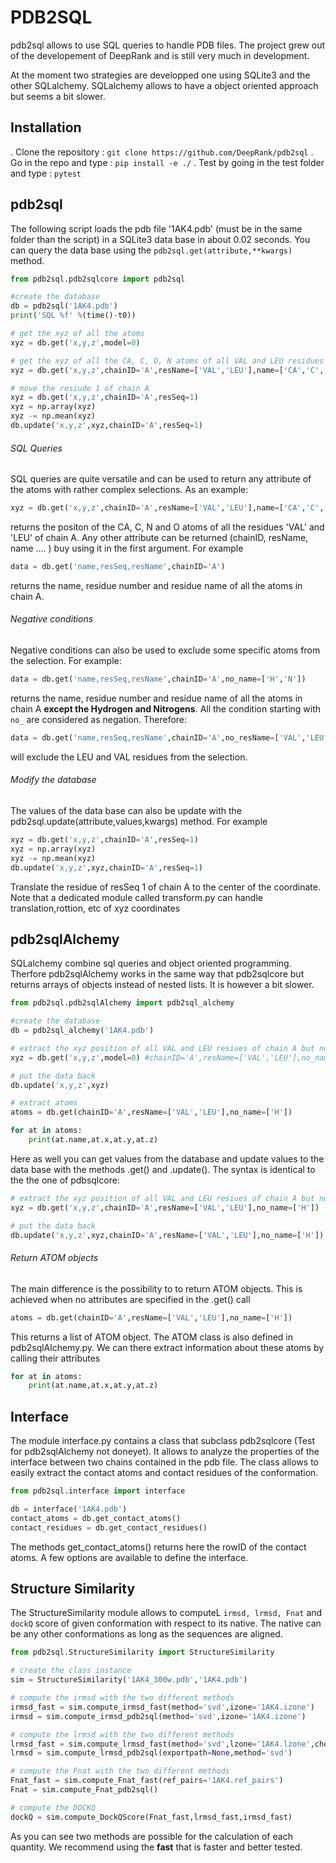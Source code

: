 # PDB2SQL

pdb2sql allows to use SQL queries to handle PDB files.
The project grew out of the developement of DeepRank and is still very much in development.

At the moment two strategies are developped one using SQLite3 and the other SQLalchemy.
SQLalchemy allows to have a object oriented approach but seems a bit slower.


## Installation

  . Clone the repository : `git clone https://github.com/DeepRank/pdb2sql`
  . Go in the repo and type : `pip install -e ./`
  . Test by going in the test folder and type : `pytest`

## pdb2sql

The following script loads the pdb file '1AK4.pdb' (must be in the same folder than the script) in a SQLite3 data base in about 0.02 seconds. You can query the data base using the ```pdb2sql.get(attribute,**kwargs)``` method.

```python
from pdb2sql.pdb2sqlcore import pdb2sql

#create the database
db = pdb2sql('1AK4.pdb')
print('SQL %f' %(time()-t0))

# get the xyz of all the atoms
xyz = db.get('x,y,z',model=0)

# get the xyz of all the CA, C, O, N atoms of all VAL and LEU residues of chain A
xyz = db.get('x,y,z',chainID='A',resName=['VAL','LEU'],name=['CA','C','O','N'])

# move the resiude 1 of chain A
xyz = db.get('x,y,z',chainID='A',resSeq=1)
xyz = np.array(xyz)
xyz -= np.mean(xyz)
db.update('x,y,z',xyz,chainID='A',resSeq=1)

```



###### SQL Queries

SQL queries are quite versatile and can be used to return any attribute of the atoms with rather complex selections. As an example:

```python
xyz = db.get('x,y,z',chainID='A',resName=['VAL','LEU'],name=['CA','C','O','N'])
```

returns the positon of the CA, C, N and O atoms of all the residues 'VAL' and 'LEU' of chain A. Any other attribute can be returned (chainID, resName, name .... ) buy using it in the first argument. For example

```python
data = db.get('name,resSeq,resName',chainID='A')
```
returns the name, residue number and residue name of all the atoms in chain A.

###### Negative conditions

Negative conditions can also be used to exclude some specific atoms from the selection. For example:

```python
data = db.get('name,resSeq,resName',chainID='A',no_name=['H','N'])
```

returns the name, residue number and residue name of all the atoms in chain A **except the Hydrogen and Nitrogens**. All the condition starting with ```no_``` are considered as negation. Therefore:

```python
data = db.get('name,resSeq,resName',chainID='A',no_resName=['VAL','LEU'])
```

will exclude the LEU and VAL residues from the selection.

###### Modify the database

The values of the data base can also be update with the pdb2sql.update(attribute,values,kwargs) method. For example

```python
xyz = db.get('x,y,z',chainID='A',resSeq=1)
xyz = np.array(xyz)
xyz -= np.mean(xyz)
db.update('x,y,z',xyz,chainID='A',resSeq=1)
```

Translate the residue of resSeq 1 of chain A to the center of the coordinate. Note that a dedicated module called transform.py can handle translation,rottion, etc of xyz coordinates

## pdb2sqlAlchemy

SQLalchemy combine sql queries and object oriented programming. Therfore pdb2sqlAlchemy works in the same way that pdb2sqlcore but returns arrays of objects instead of nested lists. It is however a bit slower.

```python
from pdb2sql.pdb2sqlAlchemy import pdb2sql_alchemy

#create the database
db = pdb2sql_alchemy('1AK4.pdb')

# extract the xyz position of all VAL and LEU resiues of chain A but not the H atoms
xyz = db.get('x,y,z',model=0) #chainID='A',resName=['VAL','LEU'],no_name=['H'])

# put the data back
db.update('x,y,z',xyz)

# extract atoms
atoms = db.get(chainID='A',resName=['VAL','LEU'],no_name=['H'])

for at in atoms:
	print(at.name,at.x,at.y,at.z)
```

Here as well you can get values from the database and update values to the data base with the methods .get() and .update(). The syntax is identical to the the one of pdbsqlcore:


```python
# extract the xyz position of all VAL and LEU resiues of chain A but not the H atoms
xyz = db.get('x,y,z',chainID='A',resName=['VAL','LEU'],no_name=['H'])

# put the data back
db.update('x,y,z',xyz,chainID='A',resName=['VAL','LEU'],no_name=['H'])
```

###### Return ATOM objects

The main difference is the possibility to to return ATOM objects. This is achieved when no attributes are specified in the .get() call

```python
atoms = db.get(chainID='A',resName=['VAL','LEU'],no_name=['H'])
```

This returns a list of ATOM object. The ATOM class is also defined in pdb2sqlAlchemy.py. We can there extract information about these atoms by calling their attributes

```python
for at in atoms:
	print(at.name,at.x,at.y,at.z)
```

## Interface

The module interface.py contains a class that subclass pdb2sqlcore (Test for pdb2sqlAlchemy not doneyet). It allows to analyze the properties of the interface between two chains contained in the pdb file. The class allows to easily extract the contact atoms and contact residues of the conformation.

```python
from pdb2sql.interface import interface

db = interface('1AK4.pdb')
contact_atoms = db.get_contact_atoms()
contact_residues = db.get_contact_residues()
```

The methods get_contact_atoms() returns here the rowID of the contact atoms. A few options are available to define the interface.

## Structure Similarity

The StructureSimilarity module allows to computeL `irmsd, lrmsd, Fnat` and `dockQ` score of  given conformation with respect to its native. The native can be any other conformations as long as the sequences are aligned.

```python
from pdb2sql.StructureSimilarity import StructureSimilarity

# create the class instance
sim = StructureSimilarity('1AK4_300w.pdb','1AK4.pdb')

# compute the irmsd with the two different methods
irmsd_fast = sim.compute_irmsd_fast(method='svd',izone='1AK4.izone')
irmsd = sim.compute_irmsd_pdb2sql(method='svd',izone='1AK4.izone')

# compute the lrmsd with the two different methods
lrmsd_fast = sim.compute_lrmsd_fast(method='svd',lzone='1AK4.lzone',check=True)
lrmsd = sim.compute_lrmsd_pdb2sql(exportpath=None,method='svd')

# compute the Fnat with the two different methods
Fnat_fast = sim.compute_Fnat_fast(ref_pairs='1AK4.ref_pairs')
Fnat = sim.compute_Fnat_pdb2sql()

# compute the DOCKQ
dockQ = sim.compute_DockQScore(Fnat_fast,lrmsd_fast,irmsd_fast)
```

As you can see two methods are possible for the calculation of each quantity. We recommend using the **fast** that is faster and better tested.